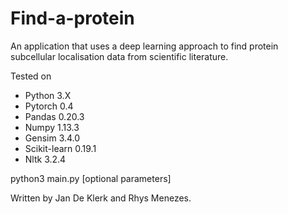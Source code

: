 # Find-a-protein
An application that uses a deep learning approach to find protein subcellular localisation data from scientific literature.

Tested on 
- Python 3.X
- Pytorch 0.4
- Pandas 0.20.3
- Numpy 1.13.3
- Gensim 3.4.0
- Scikit-learn 0.19.1
- Nltk 3.2.4

python3 main.py [optional parameters]

Written by Jan De Klerk and Rhys Menezes.